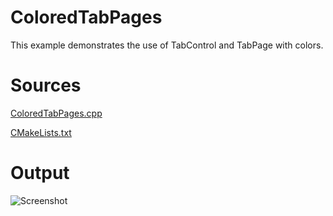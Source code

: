 # ColoredTabPages

This example demonstrates the use of TabControl and TabPage with colors.

# Sources

[ColoredTabPages.cpp](ColoredTabPages.cpp)[CMakeLists.txt](CMakeLists.txt)
# Output

![Screenshot](../../../docs/Pictures/ColoredTabPages.png)
